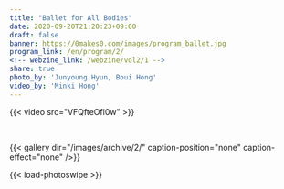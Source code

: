 ```yaml
---
title: "Ballet for All Bodies"
date: 2020-09-20T21:20:23+09:00
draft: false
banner: https://0makes0.com/images/program_ballet.jpg
program_link: /en/program/2/
<!-- webzine_link: /webzine/vol2/1 -->
share: true
photo_by: 'Junyoung Hyun, Boui Hong'
video_by: 'Minki Hong'
---
```


{{< video src="VFQfteOfl0w" >}}

<br/>

{{< gallery dir="/images/archive/2/" caption-position="none" caption-effect="none" />}}

{{< load-photoswipe >}}
